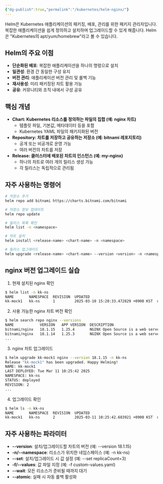 ```yaml
---
{"dg-publish":true,"permalink":"/kubernetes/helm-nginx/"}
---
```



Helm은 Kubernetes 애플리케이션의 패키징, 배포, 관리를 위한 패키지 관리자입니다. 복잡한 애플리케이션을 쉽게 정의하고 설치하며 업그레이드할 수 있게 해줍니다. Helm은 "Kubernetes의 apt/yum/homebrew"라고 볼 수 있습니다.

## Helm의 주요 이점

- **단순화된 배포**: 복잡한 애플리케이션을 하나의 명령으로 설치
- **일관성**: 환경 간 동일한 구성 유지
- **버전 관리**: 애플리케이션 버전 관리 및 롤백 기능
- **재사용성**: 미리 패키징된 차트 활용 가능
- **공유**: 커뮤니티와 조직 내에서 구성 공유

## 핵심 개념

- **Chart: Kubernetes 리소스를 정의하는 파일의 집합 (예: nginx 차트)**
    - 템플릿 파일, 기본값, 메타데이터 등을 포함
    - Kubernetes YAML 파일의 패키지화된 버전
- **Repository: 차트를 저장하고 공유하는 저장소 (예: bitnami 레포지토리)**
    - 공개 또는 비공개로 운영 가능
    - 여러 버전의 차트를 저장
- **Release: 클러스터에 배포된 차트의 인스턴스 (예: my-nginx)**
    - 하나의 차트로 여러 개의 릴리스 생성 가능
    - 각 릴리스는 독립적으로 관리됨

## 자주 사용하는 명령어

```bash
# 저장소 추가
helm repo add bitnami https://charts.bitnami.com/bitnami

# 저장소 정보 업데이트
helm repo update

# 릴리스 목록 확인
helm list -n <namespace>

# 차트 설치
helm install <release-name> <chart-name> -n <namespace>

# 릴리스 업그레이드
helm upgrade <release-name> <chart-name> --version <version> -n <namespace>
```

## nginx 버전 업그레이드 실습

1. 현재 설치된 nginx 확인

```bash
$ helm list -n kk-ns
NAME       NAMESPACE  REVISION  UPDATED                                STATUS    CHART         APP VERSION
kk-mock1   kk-ns      1         2025-03-10 15:20:33.472829 +0900 KST  deployed  nginx-18.1.14 1.25.3
```

2. 사용 가능한 nginx 차트 버전 확인

```bash
$ helm search repo nginx --versions
NAME            VERSION   APP VERSION  DESCRIPTION
bitnami/nginx   18.1.15   1.25.4       NGINX Open Source is a web server...
bitnami/nginx   18.1.14   1.25.3       NGINX Open Source is a web server...
...
```

3. nginx 차트 업그레이드

```bash
$ helm upgrade kk-mock1 nginx --version 18.1.15 -n kk-ns
Release "kk-mock1" has been upgraded. Happy Helming!
NAME: kk-mock1
LAST DEPLOYED: Tue Mar 11 10:25:42 2025
NAMESPACE: kk-ns
STATUS: deployed
REVISION: 2
...
```

4. 업그레이드 확인

```bash
$ helm ls -n kk-ns
NAME       NAMESPACE  REVISION  UPDATED                                STATUS    CHART         APP VERSION
kk-mock1   kk-ns      2         2025-03-11 10:25:42.683921 +0900 KST  deployed  nginx-18.1.15 1.25.4
```

## 자주 사용하는 파라미터

- **--version**: 설치/업그레이드할 차트의 버전 (예: --version 18.1.15)
- **-n/--namespace**: 리소스가 위치한 네임스페이스 (예: -n kk-ns)
- **--set**: 설치/업그레이드 시 값 설정 (예: --set replicaCount=3)
- **-f/--values**: 값 파일 지정 (예: -f custom-values.yaml)
- **--wait**: 모든 리소스가 준비될 때까지 대기
- **--atomic**: 실패 시 자동 롤백 활성화